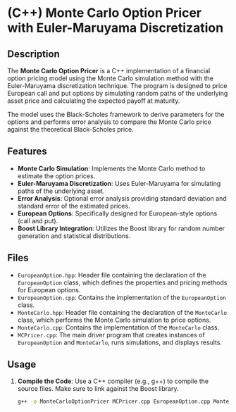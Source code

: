 # (C++) Monte Carlo Option Pricer with Euler-Maruyama Discretization

## Description

The **Monte Carlo Option Pricer** is a C++ implementation of a financial option pricing model using the Monte Carlo simulation method with the Euler-Maruyama discretization technique. The program is designed to price European call and put options by simulating random paths of the underlying asset price and calculating the expected payoff at maturity. 

The model uses the Black-Scholes framework to derive parameters for the options and performs error analysis to compare the Monte Carlo price against the theoretical Black-Scholes price.

## Features

- **Monte Carlo Simulation**: Implements the Monte Carlo method to estimate the option prices.
- **Euler-Maruyama Discretization**: Uses Euler-Maruyama for simulating paths of the underlying asset.
- **Error Analysis**: Optional error analysis providing standard deviation and standard error of the estimated prices.
- **European Options**: Specifically designed for European-style options (call and put).
- **Boost Library Integration**: Utilizes the Boost library for random number generation and statistical distributions.

## Files

- `EuropeanOption.hpp`: Header file containing the declaration of the `EuropeanOption` class, which defines the properties and pricing methods for European options.
- `EuropeanOption.cpp`: Contains the implementation of the `EuropeanOption` class.
- `MonteCarlo.hpp`: Header file containing the declaration of the `MonteCarlo` class, which performs the Monte Carlo simulation to price options.
- `MonteCarlo.cpp`: Contains the implementation of the `MonteCarlo` class.
- `MCPricer.cpp`: The main driver program that creates instances of `EuropeanOption` and `MonteCarlo`, runs simulations, and displays results.

## Usage

1. **Compile the Code**: Use a C++ compiler (e.g., g++) to compile the source files. Make sure to link against the Boost library. 

   ```bash
   g++ -o MonteCarloOptionPricer MCPricer.cpp EuropeanOption.cpp MonteCarlo.cpp -lboost_system -lboost_random
